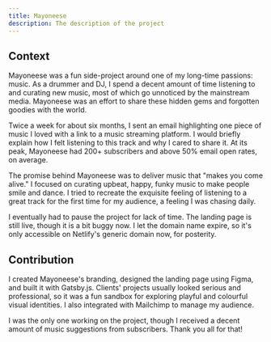 ```yaml
---
title: Mayoneese
description: The description of the project
---
```


## Context

Mayoneese was a fun side-project around one of my long-time passions: music. As a drummer and DJ, I spend a decent amount of time listening to and curating new music, most of which go unnoticed by the mainstream media. Mayoneese was an effort to share these hidden gems and forgotten goodies with the world.

Twice a week for about six months, I sent an email highlighting one piece of music I loved with a link to a music streaming platform. I would briefly explain how I felt listening to this track and why I cared to share it. At its peak, Mayoneese had 200+ subscribers and above 50% email open rates, on average.

The promise behind Mayoneese was to deliver music that "makes you come alive." I focused on curating upbeat, happy, funky music to make people smile and dance. I tried to recreate the exquisite feeling of listening to a great track for the first time for my audience, a feeling I was chasing daily.

I eventually had to pause the project for lack of time. The landing page is still live, though it is a bit buggy now. I let the domain name expire, so it's only accessible on Netlify's generic domain now, for posterity.

## Contribution

I created Mayoneese's branding, designed the landing page using Figma, and built it with Gatsby.js. Clients' projects usually looked serious and professional, so it was a fun sandbox for exploring playful and colourful visual identities. I also integrated with Mailchimp to manage my audience.

I was the only one working on the project, though I received a decent amount of music suggestions from subscribers. Thank you all for that!
